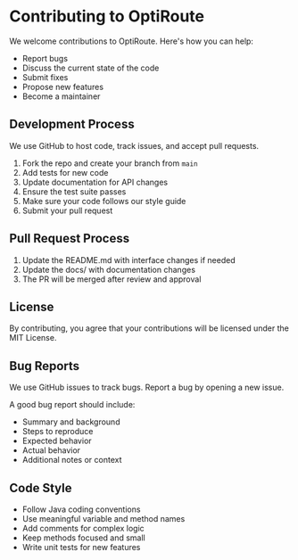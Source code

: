 # Contributing to OptiRoute

We welcome contributions to OptiRoute. Here's how you can help:

- Report bugs
- Discuss the current state of the code
- Submit fixes
- Propose new features
- Become a maintainer

## Development Process

We use GitHub to host code, track issues, and accept pull requests.

1. Fork the repo and create your branch from `main`
2. Add tests for new code
3. Update documentation for API changes
4. Ensure the test suite passes
5. Make sure your code follows our style guide
6. Submit your pull request

## Pull Request Process

1. Update the README.md with interface changes if needed
2. Update the docs/ with documentation changes
3. The PR will be merged after review and approval

## License

By contributing, you agree that your contributions will be licensed under the MIT License.

## Bug Reports

We use GitHub issues to track bugs. Report a bug by opening a new issue.

A good bug report should include:

- Summary and background
- Steps to reproduce
- Expected behavior
- Actual behavior
- Additional notes or context

## Code Style

- Follow Java coding conventions
- Use meaningful variable and method names
- Add comments for complex logic
- Keep methods focused and small
- Write unit tests for new features 